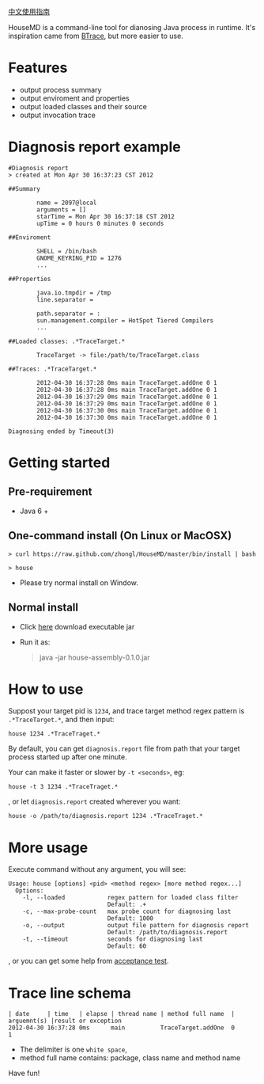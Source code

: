 [中文使用指南](https://github.com/zhongl/HouseMD/wiki/UseGuideCN)

HouseMD is a command-line tool for dianosing Java process in runtime.
It's inspiration came from [BTrace](http://rdc.taobao.com/team/jm/archives/509), but more easier to use.

# Features

- output process summary
- output enviroment and properties
- output loaded classes and their source
- output invocation trace

# Diagnosis report example

    #Diagnosis report
    > created at Mon Apr 30 16:37:23 CST 2012

    ##Summary

            name = 2097@local
            arguments = []
            starTime = Mon Apr 30 16:37:18 CST 2012
            upTime = 0 hours 0 minutes 0 seconds

    ##Enviroment

            SHELL = /bin/bash
            GNOME_KEYRING_PID = 1276
            ...

    ##Properties

            java.io.tmpdir = /tmp
            line.separator =

            path.separator = :
            sun.management.compiler = HotSpot Tiered Compilers
            ...

    ##Loaded classes: .*TraceTarget.*

            TraceTarget -> file:/path/to/TraceTarget.class

    ##Traces: .*TraceTarget.*

            2012-04-30 16:37:28 0ms main TraceTarget.addOne 0 1
            2012-04-30 16:37:28 0ms main TraceTarget.addOne 0 1
            2012-04-30 16:37:29 0ms main TraceTarget.addOne 0 1
            2012-04-30 16:37:29 0ms main TraceTarget.addOne 0 1
            2012-04-30 16:37:30 0ms main TraceTarget.addOne 0 1
            2012-04-30 16:37:30 0ms main TraceTarget.addOne 0 1

    Diagnosing ended by Timeout(3)


# Getting started

## Pre-requirement

- Java 6 +

## One-command install (On Linux or MacOSX)

    > curl https://raw.github.com/zhongl/HouseMD/master/bin/install | bash

    > house

- Please try normal install on Window.

## Normal install

- Click [here](https://github.com/downloads/zhongl/HouseMD/house-assembly-0.1.0.jar) download executable jar
- Run it as:

    > java -jar house-assembly-0.1.0.jar

# How to use

Suppost your target pid is `1234`, and trace target method regex pattern is `.*TraceTarget.*`, and then input:

    house 1234 .*TraceTraget.*

By default, you can get `diagnosis.report` file from path that your target process started up after one minute.

Your can make it faster or slower by `-t <seconds>`, eg:

    house -t 3 1234 .*TraceTraget.*

, or let `diagnosis.report` created wherever you want:

    house -o /path/to/diagnosis.report 1234 .*TraceTraget.*

# More usage

Execute command without any argument, you will see:

    Usage: house [options] <pid> <method regex> [more method regex...]
      Options:
        -l, --loaded            regex pattern for loaded class filter
                                Default: .+
        -c, --max-probe-count   max probe count for diagnosing last
                                Default: 1000
        -o, --output            output file pattern for diagnosis report
                                Default: /path/to/diagnosis.report
        -t, --timeout           seconds for diagnosing last
                                Default: 60

, or you can get some help from [acceptance test](https://github.com/zhongl/HouseMD/blob/master/acceptance-test/test).

# Trace line schema

    | date     | time   | elapse | thread name | method full name  | arguemnt(s) |result or exception
    2012-04-30 16:37:28 0ms      main          TraceTarget.addOne  0             1

- The delimiter is one `white space`,
- method full name contains: package, class name and method name


Have fun!